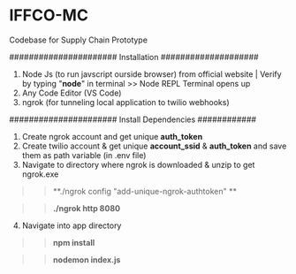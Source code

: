 # IFFCO-MC
Codebase for Supply Chain Prototype

###################### Installation ####################
1. Node Js (to run javscript ourside browser) from official website | Verify by typing "**node**" in terminal >> Node REPL Terminal opens up
2. Any Code Editor (VS Code)
3. ngrok (for tunneling local application to twilio webhooks)

###################### Install Dependencies ############
1. Create ngrok account and get unique **auth_token**
2. Create twilio account & get unique **account_ssid** & **auth_token** and save them as path variable (in .env file)
3. Navigate to directory where ngrok is downloaded & unzip to get ngrok.exe
>> **./ngrok config "add-unique-ngrok-authtoken" **

>> **./ngrok http 8080**

4. Navigate into app directory 
>> **npm install**

>> **nodemon index.js**
